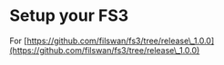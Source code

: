 # Setup your FS3

For  [https://github.com/filswan/fs3/tree/release\_1.0.0](https://github.com/filswan/fs3/tree/release\_1.0.0)
